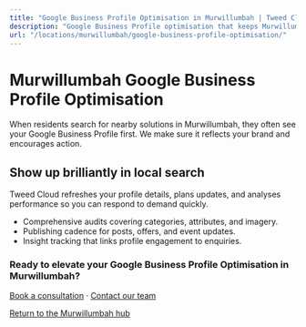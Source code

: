 ```yaml
---
title: "Google Business Profile Optimisation in Murwillumbah | Tweed Cloud"
description: "Google Business Profile optimisation that keeps Murwillumbah listings accurate and engaging."
url: "/locations/murwillumbah/google-business-profile-optimisation/"
---
```


# Murwillumbah Google Business Profile Optimisation

When residents search for nearby solutions in Murwillumbah, they often see your Google Business Profile first. We make sure it reflects your brand and encourages action.

## Show up brilliantly in local search

Tweed Cloud refreshes your profile details, plans updates, and analyses performance so you can respond to demand quickly.

- Comprehensive audits covering categories, attributes, and imagery.
- Publishing cadence for posts, offers, and event updates.
- Insight tracking that links profile engagement to enquiries.

### Ready to elevate your Google Business Profile Optimisation in Murwillumbah?

[Book a consultation](/consultation/) · [Contact our team](/contact/)

[Return to the Murwillumbah hub](/locations/murwillumbah/)
